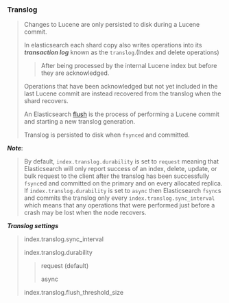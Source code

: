### Translog

> Changes to Lucene are only persisted to disk during a Lucene commit.
> 
> In elasticsearch each shard copy also writes operations into its ***transaction log*** known as the `translog`.(Index and delete operations) 
> 
>> After being processed by the internal Lucene index but before they are acknowledged.
>> 
> 
> Operations that have been acknowledged but not yet included in the last Lucene commit are instead recovered from the translog when the shard recovers.
> 
> 
> An Elasticsearch [flush](https://www.elastic.co/guide/en/elasticsearch/reference/7.17/indices-flush.html) is the process of performing a Lucene commit and starting a new translog generation.
> 
> Translog is persisted to disk when `fsynced` and committed. 
> 

***Note***:
> 
> By default, `index.translog.durability` is set to `request` meaning that Elasticsearch will only report success of an index, delete, update, or bulk request to the client after the translog has been successfully `fsync`ed and committed on the primary and on every allocated replica. If `index.translog.durability` is set to `async` then Elasticsearch `fsync`s and commits the translog only every `index.translog.sync_interval` which means that any operations that were performed just before a crash may be lost when the node recovers.
> 

***Translog settings***
> 
> index.translog.sync_interval
> 
> index.translog.durability
> 
>> request (default)
>> 
>> async
> 
> index.translog.flush_threshold_size
> 
